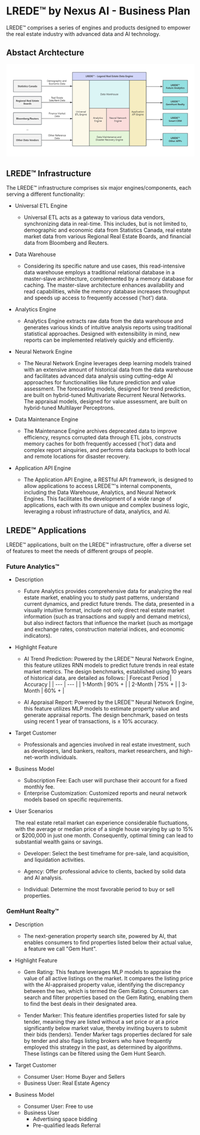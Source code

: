 # LREDE™ by Nexus AI - Business Plan
LREDE™ comprises a series of engines and products designed to empower the real estate industry with advanced data and AI technology.

## Abstact Archtecture

![REIF STRUCTURE](img/lrede_arch.png)

## LREDE™ Infrastructure

The LREDE™ infrastructure comprises six major engines/components, each serving a different functionality:

- Universal ETL Engine
    - Universal ETL acts as a gateway to various data vendors, synchronizing data in real-time. This includes, but is not limited to, demographic and economic data from Statistics Canada, real estate market data from various Regional Real Estate Boards, and financial data from Bloomberg and Reuters.

- Data Warehouse
    - Considering its specific nature and use cases, this read-intensive data warehouse employs a traditional relational database in a master-slave architecture, complemented by a memory database for caching. The master-slave architecture enhances availability and read capabilities, while the memory database increases throughput and speeds up access to frequently accessed ('hot') data.

- Analytics Engine
    - Analytics Engine extracts raw data from the data warehouse and generates various kinds of intuitive analysis reports using traditional statistical approaches. Designed with extensibility in mind, new reports can be implemented relatively quickly and efficiently.

- Neural Network Engine
    - The Neural Network Engine leverages deep learning models trained with an extensive amount of historical data from the data warehouse and facilitates advanced data analysis using cutting-edge AI approaches for functionalities like future prediction and value assessment. The forecasting models, designed for trend prediction, are built on hybrid-tuned Multivariate Recurrent Neural Networks. The appraisal models, designed for value assessment, are built on hybrid-tuned Multilayer Perceptrons.

- Data Maintenance Engine
    - The Maintenance Engine archives deprecated data to improve efficiency, resyncs corrupted data through ETL jobs, constructs memory caches for both frequently accessed ('hot') data and complex report ainquiries, and performs data backups to both local and remote locations for disaster recovery.

- Application API Engine
    - The Application API Engine, a RESTful API framework, is designed to allow applications to access LREDE™'s internal components, including the Data Warehouse, Analytics, and Neural Network Engines. This facilitates the development of a wide range of applications, each with its own unique and complex business logic, leveraging a robust infrastructure of data, analytics, and AI.

## LREDE™ Applications

LREDE™ applications, built on the LREDE™ infrastructure, offer a diverse set of features to meet the needs of different groups of people.

### Future Analytics™

- Description
    - Future Analytics provides comprehensive data for analyzing the real estate market, enabling you to study past patterns, understand current dynamics, and predict future trends. The data, presented in a visually intuitive format, include not only direct real estate market information (such as transactions and supply and demand metrics), but also indirect factors that influence the market (such as mortgage and exchange rates, construction material indices, and economic indicators). 

- Highlight Feature
    - AI Trend Prediction: Powered by the LREDE™ Neural Network Engine, this feature utilizes RNN models to predict future trends in real estate market metrics. The design benchmarks, established using 10 years of historical data, are detailed as follows:
      | Forecast Period | Accuracy |
      | --- | --- |
      | 1-Month | 90% + |
      | 2-Month | 75% + |
      | 3-Month | 60% + |
    
    - AI Appraisal Report: Powered by the LREDE™ Neural Network Engine, this feature utilizes MLP models to estimate property value and generate appraisal reports. The design benchmark, based on tests using recent 1 year of transactions, is ± 10% accuracy.

- Target Customer
    - Professionals and agencies involved in real estate investment, such as developers, land bankers, realtors, market researchers, and high-net-worth individuals.

- Business Model
    - Subscription Fee:  Each user will purchase their account for a fixed monthly fee. 
    - Enterprise Customization: Customized reports and neural network models based on specific requirements.

- User Scenarios
    
    The real estate retail market can experience considerable fluctuations, with the average or median price of a single house varying by up to 15% or $200,000 in just one month. Consequently, optimal timing can lead to substantial wealth gains or savings.

    - Developer: Select the best timeframe for pre-sale, land acquisition, and liquidation activities.
    
    - Agency: Offer professional advice to clients, backed by solid data and AI analysis.

    - Individual: Determine the most favorable period to buy or sell properties.

### GemHunt Realty™

- Description
    - The next-generation property search site, powered by AI, that enables consumers to find properties listed below their actual value, a feature we call "Gem Hunt".

- Highlight Feature

    - Gem Rating: This feature leverages MLP models to appraise the value of all active listings on the market. It compares the listing price with the AI-appraised property value, identifying the discrepancy between the two, which is termed the Gem Rating. Consumers can search and filter properties based on the Gem Rating, enabling them to find the best deals in their designated area.

    - Tender Marker: This feature identifies properties listed for sale by tender, meaning they are listed without a set price or at a price significantly below market value, thereby inviting buyers to submit their bids (tenders). Tender Marker tags properties declared for sale by tender and also flags listing brokers who have frequently employed this strategy in the past, as determined by algorithms. These listings can be filtered using the Gem Hunt Search.
    
- Target Customer
    - Consumer User: Home Buyer and Sellers
    - Business User: Real Estate Agency
    
- Business Model
    - Consumer User: Free to use
    - Business User
        - Advertising space bidding
        - Pre-qualified leads Referral